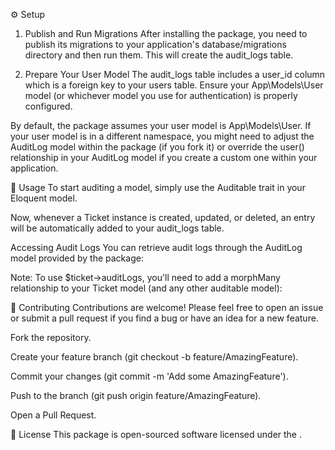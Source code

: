 ⚙️ Setup
1. Publish and Run Migrations
After installing the package, you need to publish its migrations to your application's database/migrations directory and then run them. This will create the audit_logs table.

2. Prepare Your User Model
The audit_logs table includes a user_id column which is a foreign key to your users table. Ensure your App\Models\User model (or whichever model you use for authentication) is properly configured.

By default, the package assumes your user model is App\Models\User. If your user model is in a different namespace, you might need to adjust the AuditLog model within the package (if you fork it) or override the user() relationship in your AuditLog model if you create a custom one within your application.

🚀 Usage
To start auditing a model, simply use the Auditable trait in your Eloquent model.

Now, whenever a Ticket instance is created, updated, or deleted, an entry will be automatically added to your audit_logs table.

Accessing Audit Logs
You can retrieve audit logs through the AuditLog model provided by the package:

Note: To use $ticket->auditLogs, you'll need to add a morphMany relationship to your Ticket model (and any other auditable model):

🤝 Contributing
Contributions are welcome! Please feel free to open an issue or submit a pull request if you find a bug or have an idea for a new feature.

Fork the repository.

Create your feature branch (git checkout -b feature/AmazingFeature).

Commit your changes (git commit -m 'Add some AmazingFeature').

Push to the branch (git push origin feature/AmazingFeature).

Open a Pull Request.

📄 License
This package is open-sourced software licensed under the .